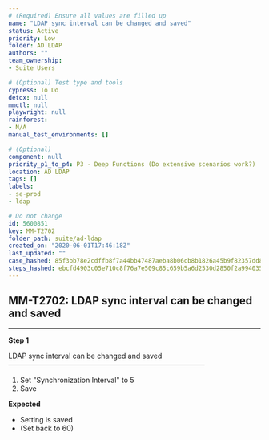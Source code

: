```yaml
---
# (Required) Ensure all values are filled up
name: "LDAP sync interval can be changed and saved"
status: Active
priority: Low
folder: AD LDAP
authors: ""
team_ownership: 
- Suite Users

# (Optional) Test type and tools
cypress: To Do
detox: null
mmctl: null
playwright: null
rainforest: 
- N/A
manual_test_environments: []

# (Optional)
component: null
priority_p1_to_p4: P3 - Deep Functions (Do extensive scenarios work?)
location: AD LDAP
tags: []
labels: 
- se-prod
- ldap

# Do not change
id: 5600851
key: MM-T2702
folder_path: suite/ad-ldap
created_on: "2020-06-01T17:46:18Z"
last_updated: ""
case_hashed: 85f3bb78e2cdffb8f7a44bb47487aeba8b06cb8b1826a45b9f82357dd87eee50d11229ff877f68a3d351a65be8597f14
steps_hashed: ebcfd4903c05e710c8f76a7e509c85c659b5a6d2530d2850f2a99403573c97efab49dd281d8695d5053e2b713974131e
---
```


## MM-T2702: LDAP sync interval can be changed and saved

---

**Step 1**

LDAP sync interval can be changed and saved\
————————————————————————————

1. Set "Synchronization Interval" to 5
2. Save

**Expected**

- Setting is saved
- (Set back to 60)
